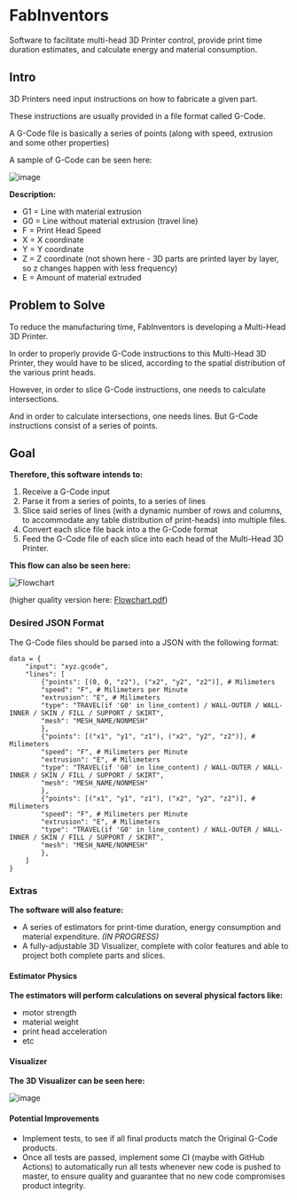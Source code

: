 # FabInventors
Software to facilitate multi-head 3D Printer control, provide print time duration estimates, and calculate energy and material consumption.

## Intro
3D Printers need input instructions on how to fabricate a given part.

These instructions are usually provided in a file format called G-Code.

A G-Code file is basically a series of points (along with speed, extrusion and some other properties)

A sample of G-Code can be seen here:

![image](https://user-images.githubusercontent.com/44982443/126477537-bc3d478d-57d9-4aa1-b248-3eb14c4c55a9.png)

**Description:**
- G1 = Line with material extrusion
- G0 = Line without material extrusion (travel line)
- F = Print Head Speed
- X = X coordinate
- Y = Y coordinate
- Z = Z coordinate (not shown here - 3D parts are printed layer by layer, so z changes happen with less frequency)
- E = Amount of material extruded


## Problem to Solve
To reduce the manufacturing time, FabInventors is developing a Multi-Head 3D Printer.

In order to properly provide G-Code instructions to this Multi-Head 3D Printer, they would have to be sliced, according to the spatial distribution of the various print heads.

However, in order to slice G-Code instructions, one needs to calculate intersections.

And in order to calculate intersections, one needs lines. But G-Code instructions consist of a series of points.

## Goal
**Therefore, this software intends to:**
1. Receive a G-Code input
2. Parse it from a series of points, to a series of lines
3. Slice said series of lines (with a dynamic number of rows and columns, to accommodate any table distribution of print-heads) into multiple files.
4. Convert each slice file back into a the G-Code format
5. Feed the G-Code file of each slice into each head of the Multi-Head 3D Printer.

**This flow can also be seen here:**

![Flowchart](https://user-images.githubusercontent.com/44982443/126475040-a6300796-e47e-4e2e-ba59-951f878dd00e.png)

(higher quality version here: [Flowchart.pdf](https://github.com/antoniopgs/FabInventors/files/6854870/Flowchart.pdf))

### Desired JSON Format
The G-Code files should be parsed into a JSON with the following format:
```
data = {
    "input": "xyz.gcode",
    "lines": [
        {"points": [(0, 0, "z2"), ("x2", "y2", "z2")], # Milimeters
        "speed": "F", # Milimeters per Minute
        "extrusion": "E", # Milimeters
        "type": "TRAVEL(if 'G0' in line_content) / WALL-OUTER / WALL-INNER / SKIN / FILL / SUPPORT / SKIRT",
        "mesh": "MESH_NAME/NONMESH"
        },
        {"points": [("x1", "y1", "z1"), ("x2", "y2", "z2")], # Milimeters
        "speed": "F", # Milimeters per Minute
        "extrusion": "E", # Milimeters
        "type": "TRAVEL(if 'G0' in line_content) / WALL-OUTER / WALL-INNER / SKIN / FILL / SUPPORT / SKIRT",
        "mesh": "MESH_NAME/NONMESH"
        },
        {"points": [("x1", "y1", "z1"), ("x2", "y2", "z2")], # Milimeters
        "speed": "F", # Milimeters per Minute
        "extrusion": "E", # Milimeters
        "type": "TRAVEL(if 'G0' in line_content) / WALL-OUTER / WALL-INNER / SKIN / FILL / SUPPORT / SKIRT",
        "mesh": "MESH_NAME/NONMESH"
        },
    ]
}
```

### Extras
**The software will also feature:**
- A series of estimators for print-time duration, energy consumption and material expenditure. _(IN PROGRESS)_
- A fully-adjustable 3D Visualizer, complete with color features and able to project both complete parts and slices.

#### Estimator Physics
**The estimators will perform calculations on several physical factors like:**
- motor strength
- material weight
- print head acceleration
- etc

#### Visualizer
**The 3D Visualizer can be seen here:**

![image](https://user-images.githubusercontent.com/44982443/126475410-b73347ac-e330-43b9-82eb-c4a2236c35f5.png)

#### Potential Improvements
- Implement tests, to see if all final products match the Original G-Code products.
- Once all tests are passed, implement some CI (maybe with GitHub Actions) to automatically run all tests whenever new code is pushed to master, to ensure quality and guarantee that no new code compromises product integrity.
